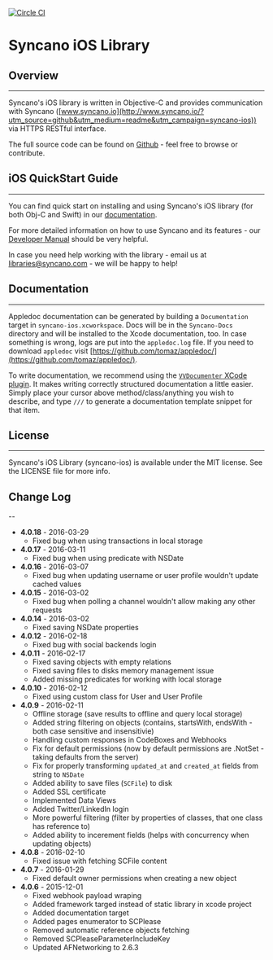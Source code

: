 [![Circle CI](https://circleci.com/gh/Syncano/syncano-ios/tree/master.svg?style=svg)](https://circleci.com/gh/Syncano/syncano-ios/tree/master)

# Syncano iOS Library

## Overview
---

Syncano's iOS library is written in Objective-C and provides communication with Syncano ([www.syncano.io](http://www.syncano.io/?utm_source=github&utm_medium=readme&utm_campaign=syncano-ios)) via HTTPS RESTful interface.

The full source code can be found on [Github](https://github.com/Syncano/syncano-ios) - feel free to browse or contribute.

## iOS QuickStart Guide
---

You can find quick start on installing and using Syncano's iOS library (for both Obj-C and Swift) in our [documentation](http://docs.syncano.com/docs/ios/?utm_source=github&utm_medium=readme&utm_campaign=syncano-ios).

For more detailed information on how to use Syncano and its features - our [Developer Manual](http://docs.syncano.com/docs/getting-started-with-syncano/?utm_source=github&utm_medium=readme&utm_campaign=syncano-ios) should be very helpful.

In case you need help working with the library - email us at libraries@syncano.com - we will be happy to help!

## Documentation
-------------

 Appledoc documentation can be generated by building a `Documentation` target in `syncano-ios.xcworkspace`. Docs will be in the `Syncano-Docs` directory and will be installed to the Xcode documentation, too. In case something is wrong, logs are put into the `appledoc.log` file. If you need to download `appledoc` visit [https://github.com/tomaz/appledoc/](https://github.com/tomaz/appledoc/).

To write documentation, we recommend using the [`VVDocumenter` XCode plugin](https://github.com/onevcat/VVDocumenter-Xcode). It makes writing correctly structured documentation a little easier. Simply place your cursor above method/class/anything you wish to describe, and type `///` to generate a documentation template snippet for that item.

## License
---

Syncano's iOS Library (syncano-ios) is available under the MIT license. See the LICENSE file for more info.

## Change Log
--
* **4.0.18** - 2016-03-29
    * Fixed bug when using transactions in local storage
* **4.0.17** - 2016-03-11
    * Fixed bug when using predicate with NSDate 
* **4.0.16** - 2016-03-07
    * Fixed bug when updating username or user profile wouldn't update cached values 
* **4.0.15** - 2016-03-02
    * Fixed bug when polling a channel wouldn't allow making any other requests 
* **4.0.14** - 2016-03-02
    * Fixed saving NSDate properties 
* **4.0.12** - 2016-02-18
    * Fixed bug with social backends login 
* **4.0.11** - 2016-02-17
    * Fixed saving objects with empty relations
    * Fixed saving files to disks memory management issue
    * Added missing predicates for working with local storage
* **4.0.10** - 2016-02-12
    * Fixed using custom class for User and User Profile 
* **4.0.9** - 2016-02-11
    * Offline storage (save results to offline and query local storage)
    * Added string filtering on objects (contains, startsWith, endsWith - both case sensitive and insensitivie)
    * Handling custom responses in CodeBoxes and Webhooks
    * Fix for default permissions (now by default permissions are .NotSet - taking defaults from the server)
    * Fix for properly transforming `updated_at` and `created_at` fields from string to `NSDate` 
    * Added ability to save files (`SCFile`) to disk
    * Added SSL certificate  
    * Implemented Data Views
    * Added Twitter/LinkedIn login
    * More powerful filtering (filter by properties of classes, that one class has reference to)
    * Added ability to incerement fields (helps with concurrency when updating objects) 
* **4.0.8** - 2016-02-10
    * Fixed issue with fetching SCFile content 
* **4.0.7** - 2016-01-29
    * Fixed default owner permissions when creating a new object
* **4.0.6** - 2015-12-01
    * Fixed webhook payload wraping
    * Added framework targed instead of static library in xcode project
    * Added documentation target
    * Added pages enumerator to SCPlease
    * Removed automatic reference objects fetching
    * Removed SCPleaseParameterIncludeKey
    * Updated AFNetworking to 2.6.3
